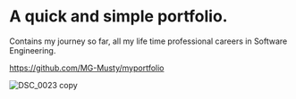 # A quick and simple portfolio.

Contains my journey so far, all my life time professional careers in Software Engineering.   

https://github.com/MG-Musty/myportfolio

![DSC_0023 copy](https://user-images.githubusercontent.com/106968663/193420892-c07f7b73-a47c-4852-be2b-1ef95fe85374.jpg)
